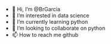 - 👋 Hi, I’m @BrGarcia
- 👀 I’m interested in data science
- 🌱 I’m currently learning python
- 💞️ I’m looking to collaborate on python
- 📫 How to reach me github

<!---
BrGarcia/BrGarcia is a ✨ special ✨ repository because its `README.md` (this file) appears on your GitHub profile.
You can click the Preview link to take a look at your changes.
--->

